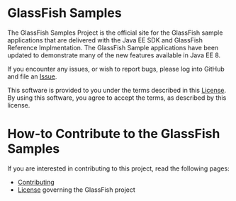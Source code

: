 # GlassFish Samples

The GlassFish Samples Project is the official site for the GlassFish sample applications that are 
delivered with the Java EE SDK and GlassFish Reference Implmentation. The GlassFish Sample 
applications have been updated to demonstrate many of the new features available in Java EE 8.

If you encounter any issues, or wish to report bugs, please log into
GitHub and file an [Issue](https://github.com/javaee/glassfish-samples/issues).

This software is provided to you under the terms described in
this [License](./LICENSE). By using this software, you agree to accept
the terms, as described by this license.

# How-to Contribute to the GlassFish Samples

If you are interested in contributing to this project, read the following pages:

* [Contributing](./CONTRIBUTING)
* [License](./LICENSE) governing the GlassFish project

